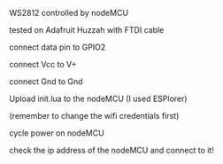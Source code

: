 WS2812 controlled by nodeMCU

tested on Adafruit Huzzah with FTDI cable

connect data pin to GPIO2

connect Vcc to V+

connect Gnd to Gnd

Upload init.lua to the nodeMCU (I used ESPlorer)

(remember to change the wifi credentials first)

cycle power on nodeMCU

check the ip address of the nodeMCU and connect to it!


